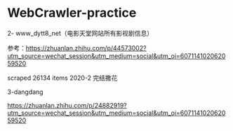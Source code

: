 # WebCrawler-practice


2- www_dytt8_net（电影天堂网站所有影视剧信息）

参考：https://zhuanlan.zhihu.com/p/44573002?utm_source=wechat_session&utm_medium=social&utm_oi=607114102062059520

scraped 26134 items 
2020-2 完结撒花


3-dangdang

https://zhuanlan.zhihu.com/p/24882919?utm_source=wechat_session&utm_medium=social&utm_oi=607114102062059520


